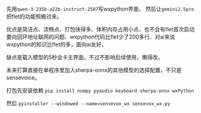 先用`qwen-3-235b-a22b-instruct-2507`写wxpython界面，
然后让`gemini2.5pro`把flet的功能照搬过来。

优点是简洁点、流畅点、打包快得多、体积内存占用小点、也不会有flet首次启动要向回环地址联网的问题、wxpython代码比flet少了200多行、对ai来说wxpython的知识比flet的多，面向ai友好。

缺点是载入模型的5秒会卡主界面，不过不影响后续使用，懒得改。

未来打算直接在单程序里加入sherpa-onnx的其他模型的选择配置，不只是sensevoice。

打包先安装依赖 `pip install numpy pyaudio keyboard sherpa-onnx wxPython`

然后 `pyinstaller --windowed --name=sensevox_wx sensevox_wx.py`
